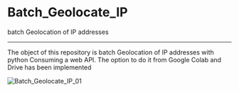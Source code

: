 # Batch_Geolocate_IP
batch Geolocation of IP addresses

---

The object of this repository is batch Geolocation of IP addresses with python Consuming a web API.
The option to do it from Google Colab and Drive has been implemented

![Batch_Geolocate_IP_01](https://github.com/user-attachments/assets/c731339a-baf6-428a-be66-cb1ce813c0ea)




